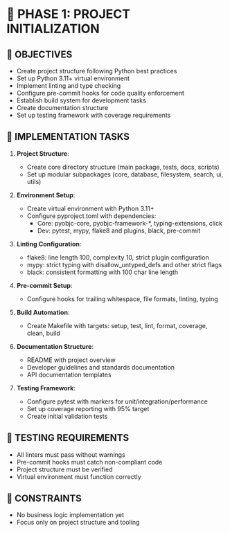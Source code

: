 # 🚧 PHASE 1: PROJECT INITIALIZATION

## 📝 OBJECTIVES
- Create project structure following Python best practices
- Set up Python 3.11+ virtual environment
- Implement linting and type checking
- Configure pre-commit hooks for code quality enforcement
- Establish build system for development tasks
- Create documentation structure
- Set up testing framework with coverage requirements

## 🔧 IMPLEMENTATION TASKS

1. **Project Structure**:
   - Create core directory structure (main package, tests, docs, scripts)
   - Set up modular subpackages (core, database, filesystem, search, ui, utils)

2. **Environment Setup**:
   - Create virtual environment with Python 3.11+
   - Configure pyproject.toml with dependencies:
     - Core: pyobjc-core, pyobjc-framework-*, typing-extensions, click
     - Dev: pytest, mypy, flake8 and plugins, black, pre-commit

3. **Linting Configuration**:
   - flake8: line length 100, complexity 10, strict plugin configuration 
   - mypy: strict typing with disallow_untyped_defs and other strict flags
   - black: consistent formatting with 100 char line length

4. **Pre-commit Setup**:
   - Configure hooks for trailing whitespace, file formats, linting, typing

5. **Build Automation**:
   - Create Makefile with targets: setup, test, lint, format, coverage, clean, build

6. **Documentation Structure**:
   - README with project overview
   - Developer guidelines and standards documentation
   - API documentation templates

7. **Testing Framework**:
   - Configure pytest with markers for unit/integration/performance
   - Set up coverage reporting with 95% target
   - Create initial validation tests

## 🧪 TESTING REQUIREMENTS
- All linters must pass without warnings
- Pre-commit hooks must catch non-compliant code
- Project structure must be verified
- Virtual environment must function correctly

## 🚫 CONSTRAINTS
- No business logic implementation yet
- Focus only on project structure and tooling
